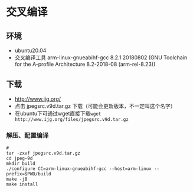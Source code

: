 # 交叉编译
## 环境
- ubuntu20.04
- 交叉编译工具 arm-linux-gnueabihf-gcc 8.2.1 20180802 (GNU Toolchain for the A-profile Architecture 8.2-2018-08 (arm-rel-8.23))

## 下载
- http://www.ijg.org/
- 点击 jpegsrc.v9d.tar.gz 下载（可能会更新版本，不一定叫这个名字）
- 在ubuntu下可通过wget直接下载`wget http://www.ijg.org/files/jpegsrc.v9d.tar.gz`

### 解压、配置编译
```shell
# 
tar -zxvf jpegsrc.v9d.tar.gz
cd jpeg-9d
mkdir build
./configure CC=arm-linux-gnueabihf-gcc --host=arm-linux --prefix=$PWD/build
make -j8
make install 
```